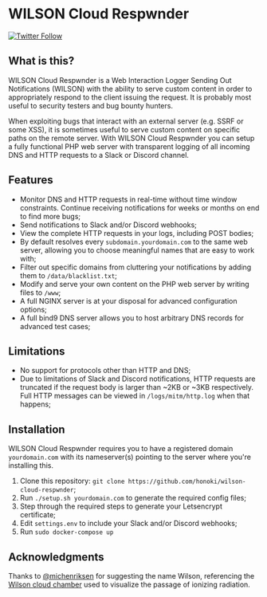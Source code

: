 # WILSON Cloud Respwnder

[![Twitter Follow](https://img.shields.io/twitter/follow/honoki?style=flat-square)](https://twitter.com/honoki)

## What is this?

WILSON Cloud Respwnder is a Web Interaction Logger Sending Out Notifications (WILSON) with the ability to serve custom content in order to appropriately respond to the client issuing the request. It is probably most useful to security testers and bug bounty hunters.

When exploiting bugs that interact with an external server (e.g. SSRF or some XSS), it is sometimes useful to serve custom content on specific paths on the remote server. With WILSON Cloud Respwnder you can setup a fully functional PHP web server with transparent logging of all incoming DNS and HTTP requests to a Slack or Discord channel.

## Features

* Monitor DNS and HTTP requests in real-time without time window constraints. Continue receiving notifications for weeks or months on end to find more bugs;
* Send notifications to Slack and/or Discord webhooks;
* View the complete HTTP requests in your logs, including POST bodies;
* By default resolves every `subdomain.yourdomain.com` to the same web server, allowing you to choose meaningful names that are easy to work with;
* Filter out specific domains from cluttering your notifications by adding them to `/data/blacklist.txt`;
* Modify and serve your own content on the PHP web server by writing files to `/www`;
* A full NGINX server is at your disposal for advanced configuration options;
* A full bind9 DNS server allows you to host arbitrary DNS records for advanced test cases;

## Limitations

* No support for protocols other than HTTP and DNS;
* Due to limitations of Slack and Discord notifications, HTTP requests are truncated if the request body is larger than ~2KB or ~3KB respectively. Full HTTP messages can be viewed in `/logs/mitm/http.log` when that happens;


## Installation

WILSON Cloud Respwnder requires you to have a registered domain `yourdomain.com` with its nameserver(s) pointing to the server where you're installing this.

1. Clone this repository: `git clone https://github.com/honoki/wilson-cloud-respwnder`;
2. Run `./setup.sh yourdomain.com` to generate the required config files;
3. Step through the required steps to generate your Letsencrypt certificate;
4. Edit `settings.env` to include your Slack and/or Discord webhooks;
5. Run `sudo docker-compose up`

## Acknowledgments

Thanks to [@michenriksen](https://twitter.com/michenriksen) for suggesting the name Wilson, referencing the [Wilson cloud chamber](https://en.wikipedia.org/wiki/Cloud_chamber) used to visualize the passage of ionizing radiation.